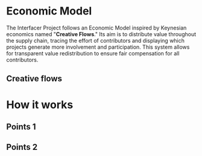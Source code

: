# Economic Model
The Interfacer Project follows an Economic Model inspired by Keynesian economics named "**Creative Flows**." Its aim is to distribute value throughout the supply chain, tracing the effort of contributors and displaying which projects generate more involvement and participation. This system allows for transparent value redistribution to ensure fair compensation for all contributors.

## Creative flows

# How it works


## Points 1


## Points 2

